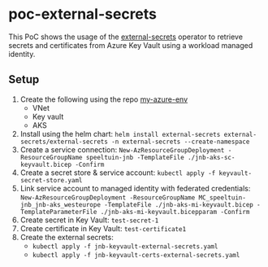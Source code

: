 #  poc-external-secrets

This PoC shows the usage of the [external-secrets](https://external-secrets.io/) operator to retrieve secrets and certificates from Azure Key Vault using a workload managed identity.

## Setup

1. Create the following using the repo [my-azure-env](http://github.com/ninckblokje/my-azure-env)
   - VNet
   - Key vault
   - AKS
2. Install using the helm chart: `helm install external-secrets external-secrets/external-secrets -n external-secrets --create-namespace`
3. Create a service connection: `New-AzResourceGroupDeployment -ResourceGroupName speeltuin-jnb -TemplateFile ./jnb-aks-sc-keyvault.bicep -Confirm`
4. Create a secret store & service account: `kubectl apply -f keyvault-secret-store.yaml`
5. Link service account to managed identity with federated credentials: `New-AzResourceGroupDeployment -ResourceGroupName MC_speeltuin-jnb_jnb-aks_westeurope -TemplateFile ./jnb-aks-mi-keyvault.bicep -TemplateParameterFile ./jnb-aks-mi-keyvault.bicepparam -Confirm`
6. Create secret in Key Vault: `test-secret-1`
7. Create certificate in Key Vault: `test-certificate1`
8. Create the external secrets:
   - `kubectl apply -f jnb-keyvault-external-secrets.yaml`
   - `kubectl apply -f jnb-keyvault-certs-external-secrets.yaml`
